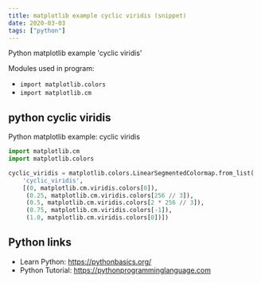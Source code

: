 ```yaml
---
title: matplotlib example cyclic viridis (snippet)
date: 2020-03-03
tags: ["python"]
---
```

Python matplotlib example 'cyclic viridis'


Modules used in program: 
* `import matplotlib.colors`
* `import matplotlib.cm`

## python cyclic viridis

Python matplotlib example: cyclic viridis

```python
import matplotlib.cm
import matplotlib.colors

cyclic_viridis = matplotlib.colors.LinearSegmentedColormap.from_list(
    'cyclic_viridis',
    [(0, matplotlib.cm.viridis.colors[0]),
     (0.25, matplotlib.cm.viridis.colors[256 // 3]),
     (0.5, matplotlib.cm.viridis.colors[2 * 256 // 3]),
     (0.75, matplotlib.cm.viridis.colors[-1]),
     (1.0, matplotlib.cm.viridis.colors[0])])


```

## Python links

- Learn Python: https://pythonbasics.org/
- Python Tutorial: https://pythonprogramminglanguage.com

